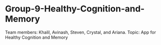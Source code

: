 # Group-9-Healthy-Cognition-and-Memory
Team members: Khalil, Avinash, Steven, Crystal, and Ariana. Topic: App for Healthy Cognition and Memory
